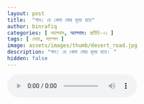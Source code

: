```yaml
---
layout: post
title:  "গান: হে খোদা মোর হৃদয় হতে"
author: binrafiq
categories: [ অ্যালবাম, অ্যালবাম: প্রতীতি-০১ ]
tags: [ দোয়া, স্যাম্পল ]
image: assets/images/thumb/desert_road.jpg
description: "গান: হে খোদা মোর হৃদয় হতে। "
hidden: false
---
```


<audio controls autoplay loop onended="window.location.href = 'https://alomoy.github.io/islam/';">
  <source src="https://dl.dropboxusercontent.com/s/l5lx3jpcp2h3uvh/zodi%20kotha%20dao%20didarul.mp3" type="audio/mpeg">
Your browser does not support the audio element.
</audio>

